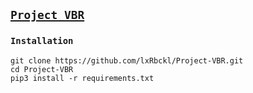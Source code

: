 ## [`Project VBR`](http://lxrbckl.com/Project-VBR)
> 

### `Installation`
```
git clone https://github.com/lxRbckl/Project-VBR.git
cd Project-VBR
pip3 install -r requirements.txt
```

